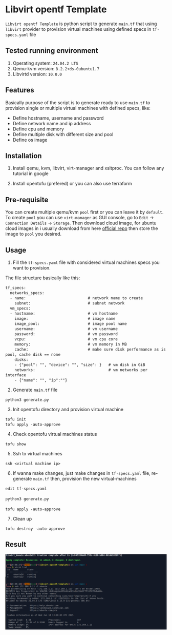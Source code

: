 # Libvirt opentf Template

`Libvirt opentf Template` is python script to generate `main.tf` that using `libvirt` provider to provision virtual machines using defined specs in `tf-specs.yaml` file

## Tested running environment

1. Operating system: `24.04.2 LTS`
2. Qemu-kvm version: `8.2.2+ds-0ubuntu1.7`
3. Libvirtd version: `10.0.0`

## Features

Basically purpose of the script is to generate ready to use `main.tf` to provision single or multiple virtual machines with defined specs, like:
- Define hostname, username and password
- Define network name and ip address
- Define cpu and memory
- Define multiple disk with different size and pool
- Define os image

## Installation

1. Install qemu, kvm, libvirt, virt-manager and xsltproc. You can follow any tutorial in google

2. Install opentofu (prefered) or you can also use terraform

## Pre-requisite

You can create multiple qemu/kvm `pool` first or you can leave it by `default`. To create `pool` you can use `virt-manager` as GUI console, go to `Edit` -> `Connection Details` -> `Storage`. Then download cloud image, for ubuntu cloud images in i usually download from here [official repo](https://cloud-images.ubuntu.com/) then store the image to `pool` you desired.


## Usage

1. Fill the `tf-specs.yaml` file with considered virtual machines specs you want to provision. 

The file structure basically like this:

```
tf_specs:
  networks_specs:
  - name:                           # network name to create
    subnet:                         # subnet network
  vm_specs:
  - hostname:                       # vm hostname
    image:                          # image name
    image_pool:                     # image pool name
    username:                       # vm username
    password:                       # vm password
    vcpu:                           # vm cpu core
    memory:                         # vm memory in MB
    cache:                          # make sure disk performance as is pool, cache disk == none
    disks:
    - {"pool": "", "device": "", "size": }   # vm disk in GiB
    networks:                                # vm networks per interface
    - {"name": "", "ip":""}
```

2. Generate `main.tf` file

```
python3 generate.py
```

3. Init opentofu directory and provision virtual machine

```
tofu init
tofu apply -auto-approve
```

4. Check opentofu virtual machines status

```
tofu show
```

5. Ssh to virtual machines

```
ssh <virtual machine ip>
```

6. If wanna make changes, just make changes in `tf-specs.yaml` file, re-generate `main.tf` then, provision the new virtual-machines

```
edit tf-specs.yaml

python3 generate.py

tofu apply -auto-approve
```

7. Clean up

```
tofu destroy -auto-approve
```

## Result 

![result](result.png)